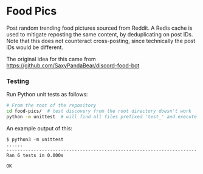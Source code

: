 Food Pics
=========

Post random trending food pictures sourced from Reddit.
A Redis cache is used to mitigate reposting the same content,
by deduplicating on post IDs. Note that this does not counteract
cross-posting, since technically the post IDs would be different.

The original idea for this came from 
https://github.com/SaxyPandaBear/discord-food-bot

### Testing
Run Python unit tests as follows:
```bash
# From the root of the repository
cd food-pics/  # test discovery from the root directory doesn't work
python -m unittest  # will find all files prefixed 'test_' and execute them
```
An example output of this:
```
$ python3 -m unittest
......
----------------------------------------------------------------------
Ran 6 tests in 0.000s

OK
```